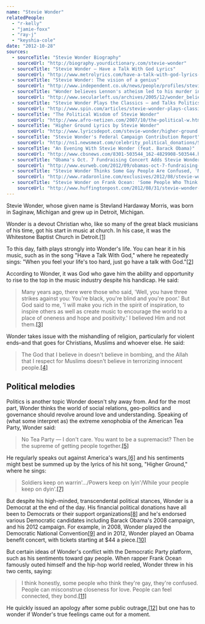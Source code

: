 ```yaml
---
name: "Stevie Wonder"
relatedPeople:
  - "r-kelly"
  - "jamie-foxx"
  - "ray-j"
  - "keyshia-cole"
date: "2012-10-28"
sources:
  - sourceTitle: "Stevie Wonder Biography"
    sourceUrl: "http://biography.yourdictionary.com/stevie-wonder"
  - sourceTitle: "Stevie Wonder – Have a Talk With God Lyrics"
    sourceUrl: "http://www.metrolyrics.com/have-a-talk-with-god-lyrics-stevie-wonder.html"
  - sourceTitle: "Stevie Wonder: The vision of a genius"
    sourceUrl: "http://www.independent.co.uk/news/people/profiles/stevie-wonder-the-vision-of-a-genius-6146765.html"
  - sourceTitle: "Wonder believes Lennon's atheism led to his murder in 1980?"
    sourceUrl: "http://www.secularleft.us/archives/2005/12/wonder_believes.html"
  - sourceTitle: "Stevie Wonder Plays the Classics – and Talks Politics"
    sourceUrl: "http://www.spin.com/articles/stevie-wonder-plays-classics-and-talks-politics"
  - sourceTitle: "The Political Wisdom of Stevie Wonder"
    sourceUrl: "http://www.afro-netizen.com/2007/10/the-political-w.html"
  - sourceTitle: "Higher Ground Lyrics by Stevie Wonder"
    sourceUrl: "http://www.lyricsdepot.com/stevie-wonder/higher-ground.html"
  - sourceTitle: "Stevie Wonder's Federal Campaign Contribution Report"
    sourceUrl: "http://ns1.newsmeat.com/celebrity_political_donations/Stevie_Wonder.php"
  - sourceTitle: "An Evening With Stevie Wonder (feat. Barack Obama)"
    sourceUrl: "http://www.cbsnews.com/8301-503544_162-4829908-503544.html"
  - sourceTitle: "Obama's Oct. 7 Fundraising Concert Adds Stevie Wonder"
    sourceUrl: "http://www.eurweb.com/2012/09/obamas-oct-7-fundraising-concert-adds-stevie-wonder/"
  - sourceTitle: "Stevie Wonder Thinks Some Gay People Are Confused, 'Miscontrue Closeness for Love.'"
    sourceUrl: "http://www.radaronline.com/exclusives/2012/08/stevie-wonder-gay-comments"
  - sourceTitle: "Stevie Wonder on Frank Ocean: 'Some People Who Think They're Gay, They're Confused.'"
    sourceUrl: "http://www.huffingtonpost.com/2012/08/31/stevie-wonder-frank-ocean-gay-comment-_n_1846928.html"
---
```


Stevie Wonder, whose given name is Stevland Hardaway Morris, was born in Saginaw, Michigan and grew up in Detroit, Michigan.

Wonder is a devout Christian who, like so many of the great black musicians of his time, got his start in music at church. In his case, it was the Whitestone Baptist Church in Detroit.<a class="source-citation" href="#http://biography.yourdictionary.com/stevie-wonder" title="Stevie Wonder Biography">[1]</a>

To this day, faith plays strongly into Wonder's life. You can hear it in his music, such as in the song "Have a Talk With God," where he repeatedly sings: "When you feel your life's too hard, just go have a talk with God."<a class="source-citation" href="#http://www.metrolyrics.com/have-a-talk-with-god-lyrics-stevie-wonder.html" title="Stevie Wonder – Have a Talk With God Lyrics">[2]</a>

According to Wonder, it was God who gave him the ability and opportunity to rise to the top in the music industry despite his handicap. He said:

>Many years ago, there were those who said, 'Well, you have three strikes against you: You're black, you're blind and you're poor.' But God said to me, 'I will make you rich in the spirit of inspiration, to inspire others as well as create music to encourage the world to a place of oneness and hope and positivity.' I believed Him and not them.<a class="source-citation" href="#http://www.independent.co.uk/news/people/profiles/stevie-wonder-the-vision-of-a-genius-6146765.html" title="Stevie Wonder: The vision of a genius">[3]</a>

Wonder takes issue with the mishandling of religion, particularly for violent ends–and that goes for Christians, Muslims and whoever else. He said:

>The God that I believe in doesn't believe in bombing, and the Allah that I respect for Muslims doesn't believe in terrorizing innocent people.<a class="source-citation" href="#http://www.secularleft.us/archives/2005/12/wonder_believes.html" title="Wonder believes Lennon&apos;s atheism led to his murder in 1980?">[4]</a>

## 

## Political melodies

Politics is another topic Wonder doesn't shy away from. And for the most part, Wonder thinks the world of social relations, geo-politics and governance should revolve around love and understanding. Speaking of (what some interpret as) the extreme xenophobia of the American Tea Party, Wonder said:

>No Tea Party — I don't care. You want to be a supremacist? Then be the supreme of getting people together.<a class="source-citation" href="#http://www.spin.com/articles/stevie-wonder-plays-classics-and-talks-politics" title="Stevie Wonder Plays the Classics – and Talks Politics">[5]</a>

He regularly speaks out against America's wars,<a class="source-citation" href="#http://www.afro-netizen.com/2007/10/the-political-w.html" title="The Political Wisdom of Stevie Wonder">[6]</a> and his sentiments might best be summed up by the lyrics of his hit song, "Higher Ground," where he sings:

>Soldiers keep on warrin'…/Powers keep on lyin'/While your people keep on dyin'.<a class="source-citation" href="#http://www.lyricsdepot.com/stevie-wonder/higher-ground.html" title="Higher Ground Lyrics by Stevie Wonder">[7]</a>

But despite his high-minded, transcendental political stances, Wonder is a Democrat at the end of the day. His financial political donations have all been to Democrats or their support organizations<a class="source-citation" href="#http://ns1.newsmeat.com/celebrity_political_donations/Stevie_Wonder.php" title="Stevie Wonder&apos;s Federal Campaign Contribution Report">[8]</a> and he's endorsed various Democratic candidates including Barack Obama's 2008 campaign, and his 2012 campaign. For example, in 2008, Wonder played the Democratic National Convention<a class="source-citation" href="#http://www.cbsnews.com/8301-503544_162-4829908-503544.html" title="An Evening With Stevie Wonder (feat. Barack Obama)">[9]</a> and in 2012, Wonder played an Obama benefit concert, with tickets starting at $44 a piece.<a class="source-citation" href="#http://www.eurweb.com/2012/09/obamas-oct-7-fundraising-concert-adds-stevie-wonder/" title="Obama&apos;s Oct. 7 Fundraising Concert Adds Stevie Wonder">[10]</a>

But certain ideas of Wonder's conflict with the Democratic Party platform, such as his sentiments toward gay people. When rapper Frank Ocean famously outed himself and the hip-hop world reeled, Wonder threw in his two cents, saying:

>I think honestly, some people who think they're gay, they're confused. People can misconstrue closeness for love. People can feel connected, they bond.<a class="source-citation" href="#http://www.radaronline.com/exclusives/2012/08/stevie-wonder-gay-comments" title="Stevie Wonder Thinks Some Gay People Are Confused, &apos;Miscontrue Closeness for Love.&apos;">[11]</a>

He quickly issued an apology after some public outrage,<a class="source-citation" href="#http://www.huffingtonpost.com/2012/08/31/stevie-wonder-frank-ocean-gay-comment-_n_1846928.html" title="Stevie Wonder on Frank Ocean: &apos;Some People Who Think They&apos;re Gay, They&apos;re Confused.&apos;">[12]</a> but one has to wonder if Wonder's true feelings came out for a moment.